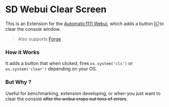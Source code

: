 ﻿# SD Webui Clear Screen
This is an Extension for the [Automatic1111 Webui](https://github.com/AUTOMATIC1111/stable-diffusion-webui), which adds a button `🆑` to clear the console window.

> Also supports [Forge](https://github.com/lllyasviel/stable-diffusion-webui-forge)

### How it Works
It adds a button that when clicked, fires `os.system('cls')` or `os.system('clear')` depending on your OS.

### But Why ?
Useful for benchmarking, extension developing, or when you just want to clear the console ~~after the webui craps out tons of errors~~.
